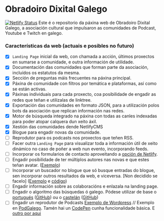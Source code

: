 # Obradoiro Dixital Galego

[![Netlify Status](https://api.netlify.com/api/v1/badges/5b08ce60-8bb9-41e2-9a53-9be7bfca48e2/deploy-status)](https://app.netlify.com/sites/obradoiro-dixital-galego/deploys)
Este é o repositorio da páxina web de Obradoiro Dixital Galego, a asociación
cultural que impulsaron as comunidades de Podcast, Youtube e Twitch en galego.

### Características da web (actuais e posibles no futuro)

- [x] `Landing Page` inicial da web, con chamada a acción, últimos proxectos en
      sumarse a comunidade, e outra información de utilidade.
- [x] Documentación das comunidades que forman parte da asociación, incluídos os
      estatutos da mesma.
- [x] Sección de preguntas máis frecuentes na páxina principal.
- [x] Páxina de comunidade con filtros por temática e plataformas, así como se
      están activas.
- [x] Páxinas individuais para cada proxecto, coa posibilidade de engadir as
      redes que teñan e utilizalas de linktree.
- [x] Exportación das comunidades en formato JSON, para a utilización polos bots
      da asociación que replican información nas redes.
- [x] Motor de búsqueda integrado na páxina con todas as canles indexadas para
      poder atopar calquera dun xeito áxil.
- [x] Xestión das comunidades dende NetlifyCMS
- [x] Blogue para engadir novas da comunidade.
- [ ] Reprodutor para os podcasts nos proxectos que teñen RSS.
- [ ] Facer outra `Landing Page` para visualizar toda a información útil de
      xeito dinámico no caso de poñer a web nun evento, incorporando feeds.
- [ ] Incorporar os formularios de contacto aproveitando a
      [opción de Netlify](https://docs.netlify.com/forms/setup/?_ga=2.128002252.1521612662.1669115883-1421975056.1669115883).
- [ ] Engadir posibilidade de ter múltiplos autores nas novas e que estes teñan
      avatar. ([Exemplo](https://minimalist-blog-x8c5ngg3kzt0.deno.dev/))
- [ ] Incorporar un buscador no blogue que só busque entradas do blogue, sen
      incorporar outros resultados da web, e viceversa. [Non decidido se facelo]
      ([Exemplo](https://jrson.me/blog/tag/inertiajs/) e
      [código](https://github.com/jrson83/jrson.me/blob/main/src/_includes/layouts/posts.tsx))
- [ ] Engadir información sobre as colaboracións e enlazala na landing page.
- [ ] Engadir o algoritmo das búsquedas ó galego. Pódese utilizar de base o
      [portugués](https://snowballstem.org/algorithms/portuguese/stemmer.html)
      ([GitHub](https://github.com/snowballstem/snowball/blob/master/algorithms/portuguese.sbl))
      ou o [castelán](https://snowballstem.org/algorithms/spanish/stemmer.html)
      ([GitHub](https://github.com/snowballstem/snowball/blob/master/algorithms/spanish.sbl))
- [ ] Engadir un reprodutor de Podcasts
      [Exemplo de Wordpress](https://vedathemes.com/pp-demo/) // Exemplo en
      [PodGalego](https://podgalego.agora.gal/xardin-de-xirasois/). Tamén hai un
      [CodePen](https://codepen.io/davatron5000/pen/nbXaqP) cunha funcionalidade
      básica. E [outro por aqui](https://codepen.io/ivorpad/pen/mZmYEj)
